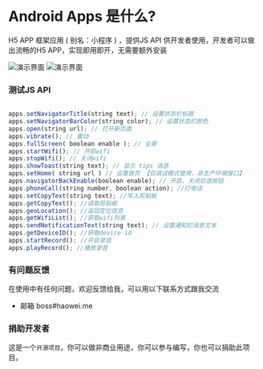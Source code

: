 Android Apps 是什么?
====================
H5 APP 框架应用 ( 别名：小程序 ) ，提供JS API 供开发者使用，开发者可以做出流畅的H5 APP，实现即用即开，无需要额外安装

![演示界面](https://github.com/haowei4032/apps/raw/master/preview/1797827030.jpg)
![演示界面](https://github.com/haowei4032/apps/raw/master/preview/728371208.jpg)

### 测试JS API
```javascript

apps.setNavigatorTitle(string text); // 设置状态栏标题
apps.setNavigatorBarColor(string color); // 设置状态栏颜色
apps.open(string url); // 打开新页面
apps.vibrate(); // 震动
apps.fullScreen( boolean enable ); // 全屏
apps.startWifi(); // 开启wifi
apps.stopWifi(); // 关闭wifi
apps.showToast(string text); // 显示 tips 消息
apps.setHome( string url ) // 设置首页 【仅调试模式使用，非生产环境接口】
apps.navigatorBackEnable(boolean enable); // 开启、关闭后退按钮
apps.phoneCall(string number, boolean action); //打电话
apps.setCopyText(string text); //写入剪贴板
apps.getCopyText(); //读取剪贴板
apps.geoLocation(); //返回定位信息
apps.getWifiList(); //获取wifi列表
apps.sendNotificationText(string text); // 设置通知栏消息文本
apps.getDeviceID(); //获取device id
apps.startRecord(); //开启录音
apps.playRecord(); //播放录音
```

### 有问题反馈
在使用中有任何问题，欢迎反馈给我，可以用以下联系方式跟我交流

* 邮箱 boss#haowei.me

### 捐助开发者
这是一个`开源项目`，你可以做非商业用途，你可以参与编写，你也可以捐助此项目。
